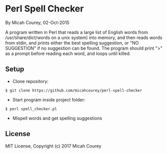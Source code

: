 Perl Spell Checker
==================

By Micah Courey, 02-Oct-2015

A program written in Perl that reads a large list of English words from /usr/share/dict/words 
on a unix system) into memory, and then reads words from stdin, and prints either 
the best spelling suggestion, or "NO SUGGESTION" if no suggestion can be found. The 
program should print ">" as a prompt before reading each word, and loops until killed.

Setup
----------
* Clone repository:
```console
$ git clone https://github.com/micahcourey/perl-spell-checker
```
* Start program inside project folder:
```console
$ perl spell_checker.pl
```
* Mispell words and get spelling suggestions

License
----------
MIT License, Copyright (c) 2017 Micah Courey